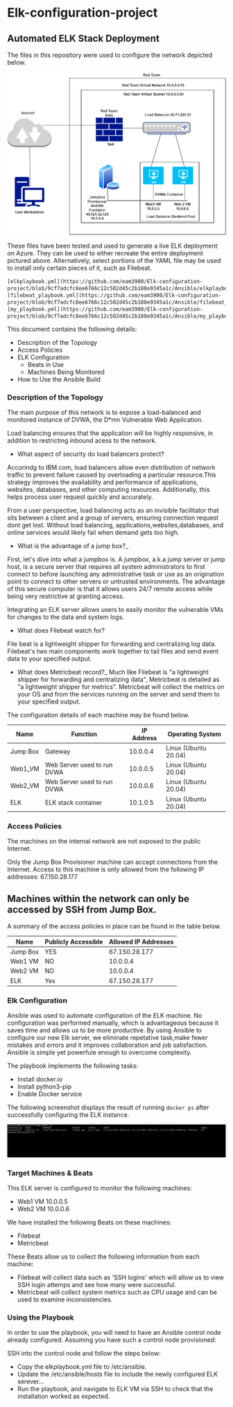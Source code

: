 # Elk-configuration-project
## Automated ELK Stack Deployment

The files in this repository were used to configure the network depicted below.

![Cloud Security Diagram](Diagrams/Cloud_Security_Diagram.png)

These files have been tested and used to generate a live ELK deployment on Azure. They can be used to either recreate the entire deployment pictured above. Alternatively, select portions of the YAML file may be used to install only certain pieces of it, such as Filebeat.

    [elkplaybook.yml](https://github.com/eam3900/Elk-configuration-project/blob/9cf7adcfc8ee6766c12c502d45c2b180e9345a1c/Ansible/elkplaybook.yml)
    [filebeat_playbook.yml](https://github.com/eam3900/Elk-configuration-project/blob/9cf7adcfc8ee6766c12c502d45c2b180e9345a1c/Ansible/filebeat_playbook.yml)
    [my_playbook.yml](https://github.com/eam3900/Elk-configuration-project/blob/9cf7adcfc8ee6766c12c502d45c2b180e9345a1c/Ansible/my_playbook.yml)


This document contains the following details:
- Description of the Topology
- Access Policies
- ELK Configuration
  - Beats in Use
  - Machines Being Monitored
- How to Use the Ansible Build


### Description of the Topology

The main purpose of this network is to expose a load-balanced and monitored instance of DVWA, the D*mn Vulnerable Web Application.

Load balancing ensures that the application will be highly responsive, in addition to restricting inbound acess to the network.
- What aspect of security do load balancers protect?

Accorindg to IBM.com, load balancers allow even distribution of network traffic to prevent failure caused by overloading a particular resource.This strategy improves
the availability and performance of applications, websites, databases, and other computing resources. Additionally, this helps process user request quickly and accurately.

From a user perspective, load balancing acts as an invisible facilitator that sits between a client and a group of servers, ensuring connection request dont get lost. Without load balancing,
applications,websites,databases, and online services would likely fail when demand gets too high.

- What is the advantage of a jump box?_

First, let's dive into what a jumpbox is. A jumpbox, a.k.a jump server or jump host, is a secure server that requires all system administrators to first connect to before launching any
administrative task or use as an origination point to connect to other servers or untrusted environments. The advantage of this secure computer is that it allows users 24/7 remote access while being
very restrictive at granting access.



Integrating an ELK server allows users to easily monitor the vulnerable VMs for changes to the data and system logs.

- What does Filebeat watch for?

File beat is a lightweight shipper for forwarding and centralizing log data. Filebeat's two main components work together to tail files and send event data to your specified output.


- What does Metricbeat record?_
Much like Filebeat is "a lightweight shipper for forwarding and centralizing data", Metricbeat is detailed as "a lightweight shipper for metrics". Metricbeat will collect the metrics on your OS
and from the services running on the server and send them to your specified output.

The configuration details of each machine may be found below.

| Name                  | Function                      | IP Address    | Operating System              |
|------------------     |-----------------------------  |------------   |-----------------------        |
| Jump Box              | Gateway                       | 10.0.0.4      | Linux (Ubuntu 20.04)          |
| Web1_VM               | Web Server used to run DVWA   | 10.0.0.5      | Linux (Ubuntu 20.04)          |
| Web2_VM               | Web Server used to run DVWA   | 10.0.0.6      | Linux (Ubuntu 20.04)          |
| ELK                   | ELK stack container           | 10.1.0.5      | Linux (Ubuntu 20.04)          |



### Access Policies


The machines on the internal network are not exposed to the public Internet.

Only the Jump Box Provisioner machine can accept connections from the Internet. Access to this machine is only allowed from the following IP addresses: 67.150.28.177

Machines within the network can only be accessed by SSH from Jump Box.
-

A summary of the access policies in place can be found in the table below.

| Name          | Publicly Accessible   | Allowed IP Addresses          |
|-----------    |---------------------  |-----------------------        |
| Jump Box      | YES                   | 67.150.28.177                 |
| Web1 VM       | NO                    | 10.0.0.4                      |
| Web2 VM       | NO                    | 10.0.0.4                      |
| ELK           | Yes                   | 67.150.28.177                 |


### Elk Configuration

Ansible was used to automate configuration of the ELK machine. No configuration was performed manually, which is advantageous because it saves time and allows us to be more productive. By using
Ansible to configure our new Elk server, we eliminate repetative task,make fewer mistakes and errors and it improves collaboration and job satisfaction. Ansible is simple yet powerfule enough to overcome complexity.

The playbook implements the following tasks:
- Install docker.io
- Install python3-pip
- Enable Docker service

The following screenshot displays the result of running `docker ps` after successfully configuring the ELK instance.

![Dockerps](Ansible/dockerps.png)

### Target Machines & Beats
This ELK server is configured to monitor the following machines:
- Web1 VM 10.0.0.5
- Web2 VM 10.0.0.6

We have installed the following Beats on these machines:
- Filebeat
- Metricbeat

These Beats allow us to collect the following information from each machine:
- Filebeat will collect data such as 'SSH logins' which will allow us to view SSH login attemps and see how many were successful.
- Metricbeat will collect system metrics such as CPU usage and can be used to examine inconsistencies.


### Using the Playbook
In order to use the playbook, you will need to have an Ansible control node already configured. Assuming you have such a control node provisioned:

SSH into the control node and follow the steps below:
- Copy the elkplaybook.yml file to /etc/ansible.
- Update the /etc/ansible/hosts file to include the newly configured ELK serever...
- Run the playbook, and navigate to ELK VM via SSH to check that the installation worked as expected.
